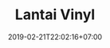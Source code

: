---
title: "Lantai Vinyl"
date: 2019-02-21T22:02:16+07:00
draft: false
layout: "list"
description: "Jual lantai vinyl beragam tipe dan merk"
tag: 
    - lantai vinyl
---